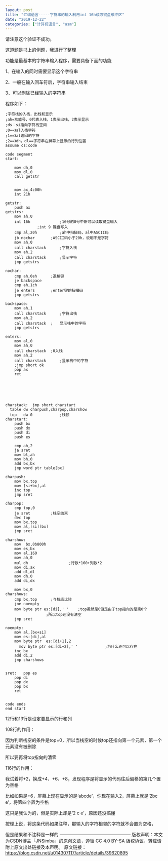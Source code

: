 ```yaml
---
layout: post
title: "汇编语言-----字符串的输入利用int 16h读取键盘缓冲区"
date: "2019-12-22"
categories: ["计算机语言", "asm"]
---
```


请注意这个验证不成功。

这道题是书上的例题，我进行了整理

功能是最基本的字符串输入程序，需要具备下面的功能

1、在输入的同时需要显示这个字符串

2、一般在输入回车符后，字符串输入结束

3、可以删除已经输入的字符串

程序如下：

```
;字符栈的入栈，出栈和显示
;ah=功能号，0代表入栈，1表示出栈，2表示显示
;ds：si指向字符栈空间
;0==》al入栈字符
;1==》al返回的字符
;2==》dh，dl==字符串在屏幕上显示的行列位置
assume cs:code

code segment
start:
    
    mov dh,0
    mov dl,0
    call getstr
    
    
    mov ax,4c00h
    int 21h

getstr:
    push ax
getstrs:
    mov ah,0 
    int 16h				;16号的0号中断可以读取键盘输入
              ;int 9 键盘写入
    cmp al,20h			;ah中扫描码，al中ASCII码
    jb nochar		;ASCII码小于20h，说明不是字符
    mov ah,0 
    call charstack		;字符入栈
    mov ah,2 
    call charstack		;显示字符
    jmp getstrs
    
nochar:
    cmp ah,0eh		;退格键
    je backspace
    cmp ah,1ch
    je enters		;enter键的扫描码
    jmp getstrs
    
backspace:
    mov ah,1 
    call charstack		;字符出栈
    mov ah,2 
    call charstack  ;	显示栈中的字符
    jmp getstrs
    
enters:
    mov al,0 
    mov ah,0 
    call charstack	;0入栈
    mov ah,2 
    call charstack		;显示栈中的字符
    ;jmp short ok
    pop ax
    ret 
    
        
    
    
    
    
charstack:  jmp short charstart
  table dw charpush,charpop,charshow
  top   dw 0			;栈顶
charstart:
    push bx
    push dx
    push di
    push es
    
    cmp ah,2
    ja sret
    mov bl,ah
    mov bh,0
    add bx,bx
    jmp word ptr table[bx]
    
charpush:
    mov bx,top
    mov [si+bx],al
    inc top
    jmp sret
    
charpop:
    cmp top,0
    je sret			;栈空结束
    dec top 
    mov bx,top
    mov al,[si][bx]
    jmp sret
    
charshow:
    mov  bx,0b800h
    mov es,bx
    mov al,160
    mov ah,0 
    mul dh					;行数*160+列数*2
    mov di,ax
    add dl,dl
    mov dh,0
    add di,dx
    
    mov bx,0 
charshows:
    cmp bx,top		;与栈底比较
    jne noempty
    mov byte ptr es:[di],' '	;top虽然是0但是由于top指向的是第0个
                  ;所以top还没有清空
    jmp sret
    
noempty:
    mov al,[bx+si]
    mov es:[di],al
    mov byte ptr  es:[di+1],2
      mov byte ptr es:[di+2],' '			;为什么还可以存在
    inc bx
    add di,2
    jmp charshows
    
    
sret:	pop es
    pop di 
    pop dx
    pop bx
    ret


code ends
end start

```

12行和13行是设定要显示的行和列

108行的作用：

因为判断栈空的条件是top=0，所以当栈空的时候top还指向第一个元素，第一个元素没有被删除

所以要再将top指向的清零

116行的作用：

我试着将+2，换成+4、+6、+8，发现程序是将显示的代码往后偏移的第几个置为空格

比如如果是+6，屏幕上现在显示的是‘abcde’，你现在输入2，屏幕上就是‘2bc e’，将第四个置为空格

这只是我认为的，但是实际上却是‘2 c e’，原因还没搞懂

按理上说，将这条代码如果注释，那输入的字符相邻的字符就不会置为空格，

但是结果和不注释是一样的 ———————————————— 版权声明：本文为CSDN博主「JNSimba」的原创文章，遵循 CC 4.0 BY-SA 版权协议，转载请附上原文出处链接及本声明。 原文链接：https://blog.csdn.net/u014307117/article/details/39620895
